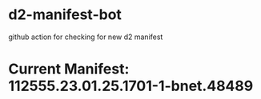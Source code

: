 # d2-manifest-bot
github action for checking for new d2 manifest

# Current Manifest: 112555.23.01.25.1701-1-bnet.48489